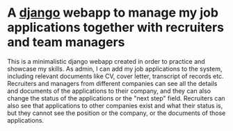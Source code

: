 A [django](https://www.djangoproject.com/) webapp to manage my job applications together with recruiters and team managers
===

This is a minimalistic django webapp created in order to practice and showcase my skills.
    As admin, I can add my job applications to the system, including relevant documents like CV, cover letter,
        transcript of records etc.
    Recruiters and managers from different companies can see all the details and documents of the applications to their
    company, and they can also change the status of the applications or the "next step" field.
    Recruiters can also see that applications to other companies exist and what their status is, but they cannot see the
    position or the company, or the documents of those applications.
